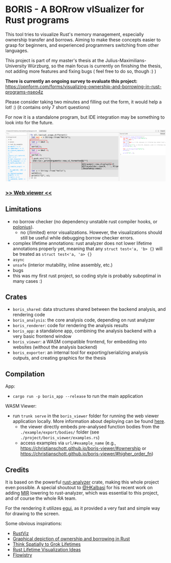# BORIS - A BORrow vISualizer for Rust programs

This tool tries to visualize Rust's memory management, especially ownership transfer and borrows.
Aiming to make these concepts easier to grasp for beginners, and experienced programmers switching from other languages.

This project is part of my master's thesis at the Julius-Maximilians-University Würzburg, so the main focus is currently on finishing the thesis, not adding more features and fixing bugs ( feel free to do so, though :) )

**There is currently an ongoing survey to evaluate this project:** https://opnform.com/forms/visualizing-ownership-and-borrowing-in-rust-programs-nseo4z 

Please consider taking two minutes and filling out the form, it would help a lot! :) (it contains only 7 short questions)

For now it is a standalone program, but IDE integration may be something to look into for the future.

![](/imgs/app_examble.png)

### [>> Web viewer <<](https://christianschott.github.io/boris-viewer/#ownership)

## Limitations

- no borrow checker (no dependency unstable rust compiler hooks, or [polonius](https://github.com/rust-lang/polonius)).
  - no (/limited) error visualizations. However, the visualizations should still be useful while debugging borrow checker errors.
- complex lifetime annotations: rust analyzer does not lower lifetime annotations properly yet, meaning that any `struct test<'a, 'b> {}` will be treated as `struct test<'a, 'a> {}`
- `async`
- `unsafe` (interior mutability, inline assembly, etc.)
- bugs
- this was my first rust project, so coding style is probably suboptimal in many cases :)

## Crates

- `boris_shared`: data structures shared between the backend analysis, and rendering code
- `boris_analysis`: the core analysis code, depending on rust analyzer
- `boris_renderer`: code for rendering the analysis results
- `boris_app`: a standalone app, combining the analysis backend with a very basic frontend window
- `boris_viewer`: a WASM compatible frontend, for embedding into websites (without the analysis backend)
- `boris_exporter`: an internal tool for exporting/serializing analysis outputs, and creating graphics for the thesis

## Compilation

App:

- `cargo run -p boris_app --release` to run the main application

WASM Viewer:

- run `trunk serve` in the `boris_viewer` folder for running the web viewer application locally. More information about deploying can be found [here](https://github.com/emilk/eframe_template#web-locally).
  - the viewer directly embeds pre-analysed function bodies from the `./example/export/bodies/` folder (see `./project/boris_viewer/examples.rs`)
  - access examples via `url/#example_name` (e.g., https://christianschott.github.io/boris-viewer/#ownership or https://christianschott.github.io/boris-viewer/#higher_order_fn)

## Credits

It is based on the powerful [rust-analyzer](https://github.com/rust-lang/rust-analyzer) crate, making this whole project even possible.
A special shoutout to [@HKalbasi](https://github.com/HKalbasi) for his recent work on adding [MIR](https://github.com/rust-lang/rust-analyzer/pull/14040) lowering to rust-analyzer, which was essential to this project, and of course the whole RA team.

For the rendering it utilizes [egui](https://github.com/emilk/egui), as it provided a very fast and simple way for drawing to the screen.

Some obvious inspirations:

- [RustViz](https://github.com/rustviz/rustviz)
- [Graphical depiction of ownership and borrowing in Rust](https://rufflewind.com/2017-02-15/rust-move-copy-borrow)
- [Think Spatially to Grok Lifetimes](https://www.justanotherdot.com/posts/think-spatially-to-grok-lifetimes.html)
- [Rust Lifetime Visualization Ideas](https://blog.adamant-lang.org/2019/rust-lifetime-visualization-ideas/)
- [Flowistry](https://github.com/willcrichton/flowistry/)
